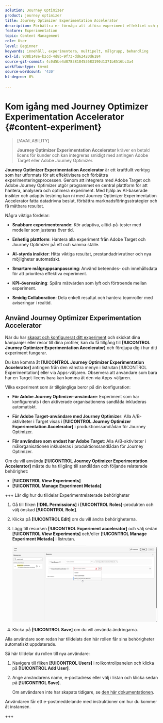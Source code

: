 ```yaml
---
solution: Journey Optimizer
product: journey optimizer
title: Journey Optimizer Experimentation Accelerator
description: Förbättra er förmåga att utföra experiment effektivt och generera insikter
feature: Experimentation
topic: Content Management
role: User
level: Beginner
keywords: innehåll, experimentera, multipelt, målgrupp, behandling
exl-id: 938b148e-b2cd-4d8b-9f73-dd62420d6184
source-git-commit: 4c0d5be4d8783818453683190d1371b8516bc3a4
workflow-type: tm+mt
source-wordcount: '430'
ht-degree: 0%

---
```


# Kom igång med Journey Optimizer Experimentation Accelerator {#content-experiment}

>[!AVAILABILITY]
>
>**Journey Optimizer Experimentation Accelerator** kräver en betald licens för kunder och kan integreras smidigt med antingen Adobe Target eller Adobe Journey Optimizer.

**Journey Optimizer Experimentation Accelerator** är ett kraftfullt verktyg som har utformats för att effektivisera och förbättra experimenteringsprocessen. Genom att integrera med Adobe Target och Adobe Journey Optimizer utgör programmet en central plattform för att hantera, analysera och optimera experiment. Med hjälp av AI-baserade insikter och adaptiv testning kan ni med Journey Optimizer Experimentation Accelerator fatta datadrivna beslut, förbättra marknadsföringsstrategier och få mätbara resultat.

Några viktiga fördelar:

* **Snabbare experimenterande**: Kör adaptiva, alltid-på-tester med modeller som justeras över tid.

* **Enhetlig plattform**: Hantera alla experiment från Adobe Target och Journey Optimizer på ett och samma ställe.

* **AI-styrda insikter**: Hitta viktiga resultat, prestandadrivrutiner och nya möjligheter automatiskt.

* **Smartare målgruppsanpassning**: Använd beteendes- och innehållsdata för att prioritera effektiva experiment.

* **KPI-övervakning**: Spåra mätvärden som lyft och förtroende mellan experiment.

* **Smidig Collaboration**: Dela enkelt resultat och hantera teamroller med aviseringar i realtid.

## Använd Journey Optimizer Experimentation Accelerator

När du har [skapat och konfigurerat ditt experiment](content-experiment.md) och skickat dina kampanjer eller resor till dina profiler, kan du få tillgång till **[!UICONTROL Journey Optimizer Experimentation Accelerator]** och fördjupa dig i hur ditt experiment fungerar.

Du kan komma åt **[!UICONTROL Journey Optimizer Experimentation Accelerator]** antingen från den vänstra menyn i listrutan [!UICONTROL Experimentation] eller via Apps-väljaren. Observera att användare som bara har en Target-licens bara kan komma åt den via Apps-väljaren.

Vilka experiment som är tillgängliga beror på din konfiguration:

* **För Adobe Journey Optimizer-användare**: Experiment som har konfigurerats i den aktiverade organisationens sandlåda inkluderas automatiskt.

* **För Adobe Target-användare med Journey Optimizer**: Alla A/B-aktiviteter i Target visas i **[!UICONTROL Journey Optimizer Experimentation Accelerator]** i produktionssandlådan för Journey Optimizer.

* **För användare som endast har Adobe Target**: Alla A/B-aktiviteter i målorganisationen inkluderas i produktionssandlådan för Journey Optimizer.

Om du vill använda **[!UICONTROL Journey Optimizer Experimentation Accelerator]** måste du ha tillgång till sandlådan och följande relaterade behörighet:

* **[!UICONTROL View Experiments]**
* **[!UICONTROL Manage Experiment Metada]**

+++ Lär dig hur du tilldelar Experimentrelaterade behörigheter

1. Gå till fliken **[!DNL Permissions]** i **[!UICONTROL Roles]**-produkten och välj önskad **[!UICONTROL Role]**.

1. Klicka på **[!UICONTROL Edit]** om du vill ändra behörigheterna.

1. Lägg till resursen **[!UICONTROL Experiment accelerator]** och välj sedan **[!UICONTROL View Experiments]** och/eller **[!UICONTROL Manage Experiment Metada]** i listrutan.

   ![](assets/permissions-experiment.png)

1. Klicka på **[!UICONTROL Save]** om du vill använda ändringarna.

Alla användare som redan har tilldelats den här rollen får sina behörigheter automatiskt uppdaterade.

Så här tilldelar du rollen till nya användare:

1. Navigera till fliken **[!UICONTROL Users]** i rollkontrollpanelen och klicka på **[!UICONTROL Add User]**.

1. Ange användarens namn, e-postadress eller välj i listan och klicka sedan på **[!UICONTROL Save]**.

   Om användaren inte har skapats tidigare, se [den här dokumentationen](https://experienceleague.adobe.com/en/docs/experience-platform/access-control/abac/permissions-ui/users).

Användaren får ett e-postmeddelande med instruktioner om hur du kommer åt instansen.

+++

<!--table style="table-layout:fixed"><tr style="border: 0;">
<td><img alt="Overview" href="experiment-accelerator-overview.md" src="assets/do-not-localize/experiments-2.jpeg">
<div align="center"><p><strong><a href="experiment-accelerator-overview.md">Overview</a></strong></p></div></td>
<td><img alt="Experiments" href="experiment-accelerator-monitor.md" src="assets/do-not-localize/experiment-overview.jpeg">
<div align="center"><p><strong><a href="experiment-accelerator-monitor.md">Experiments</a></strong></p></div></td>
<td><img alt="Metrics" href="experiment-accelerator-metrics.md" src="assets/do-not-localize/experiment-metrics.png">
<div align="center"><p><strong><a href="experiment-accelerator-metrics.md">Metrics</a></strong></p></div></td>
</tr></table-->
